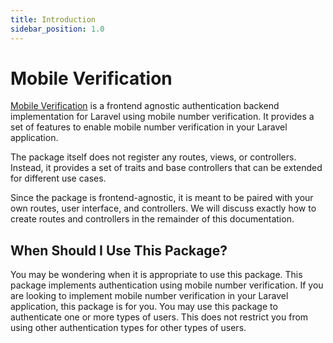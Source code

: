 ```yaml
---
title: Introduction
sidebar_position: 1.0
---
```


# Mobile Verification

[Mobile Verification](https://github.com/Javaabu/mobile-verification) is a frontend agnostic authentication backend implementation for Laravel using mobile number verification. It provides a set of features to enable mobile number verification in your Laravel application.

The package itself does not register any routes, views, or controllers. Instead, it provides a set of traits and base controllers that can be extended for different use cases.

Since the package is frontend-agnostic, it is meant to be paired with your own routes, user interface, and controllers. We will discuss exactly how to create routes and controllers in the remainder of this documentation.

## When Should I Use This Package?
You may be wondering when it is appropriate to use this package. This package implements authentication using mobile number verification. If you are looking to implement mobile number verification in your Laravel application, this package is for you. You may use this package to authenticate one or more types of users. This does not restrict you from using other authentication types for other types of users.


